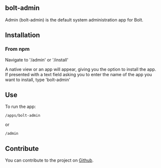 ## bolt-admin

Admin (bolt-admin) is the default system administration app for Bolt.

## Installation

### From npm

Navigate to '/admin' or '/install'

A native view or an app will appear, giving you the option to install the app. If presented with a text field asking you to enter the name of the app you
want to install, type 'bolt-admin'

## Use

To run the app:

```
/apps/bolt-admin
```

or

```
/admin
```

## Contribute

You can contribute to the project on [Github](https://github.com/Chieze-Franklin/bolt-admin).